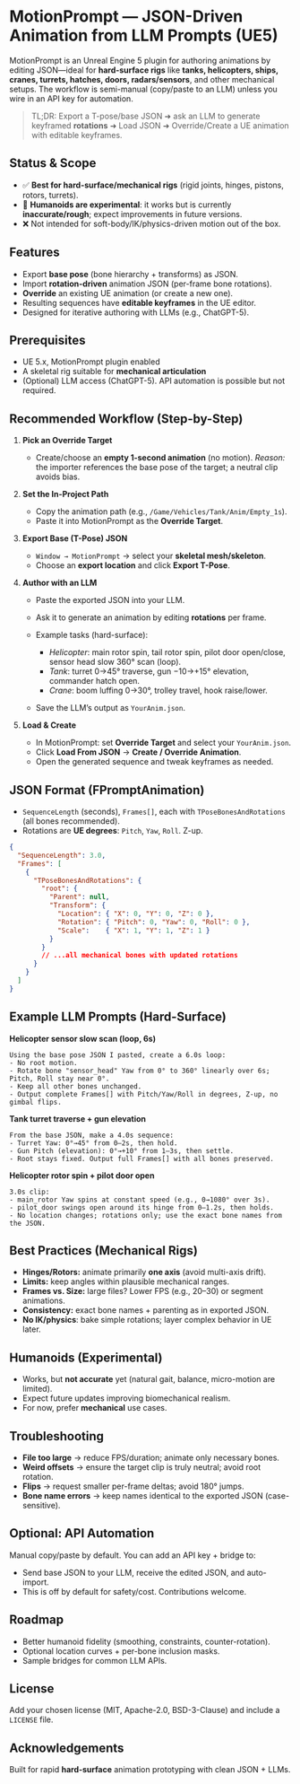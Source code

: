 
# MotionPrompt — JSON-Driven Animation from LLM Prompts (UE5)

MotionPrompt is an Unreal Engine 5 plugin for authoring animations by editing JSON—ideal for **hard-surface rigs** like **tanks, helicopters, ships, cranes, turrets, hatches, doors, radars/sensors**, and other mechanical setups. The workflow is semi-manual (copy/paste to an LLM) unless you wire in an API key for automation.

> TL;DR: Export a T-pose/base JSON ➜ ask an LLM to generate keyframed **rotations** ➜ Load JSON ➜ Override/Create a UE animation with editable keyframes.

## Status & Scope

* ✅ **Best for hard-surface/mechanical rigs** (rigid joints, hinges, pistons, rotors, turrets).
* 🧪 **Humanoids are experimental**: it works but is currently **inaccurate/rough**; expect improvements in future versions.
* ❌ Not intended for soft-body/IK/physics-driven motion out of the box.

## Features

* Export **base pose** (bone hierarchy + transforms) as JSON.
* Import **rotation-driven** animation JSON (per-frame bone rotations).
* **Override** an existing UE animation (or create a new one).
* Resulting sequences have **editable keyframes** in the UE editor.
* Designed for iterative authoring with LLMs (e.g., ChatGPT-5).

## Prerequisites

* UE 5.x, MotionPrompt plugin enabled
* A skeletal rig suitable for **mechanical articulation**
* (Optional) LLM access (ChatGPT-5). API automation is possible but not required.

## Recommended Workflow (Step-by-Step)

1. **Pick an Override Target**

   * Create/choose an **empty 1-second animation** (no motion).
     *Reason:* the importer references the base pose of the target; a neutral clip avoids bias.

2. **Set the In-Project Path**

   * Copy the animation path (e.g., `/Game/Vehicles/Tank/Anim/Empty_1s`).
   * Paste it into MotionPrompt as the **Override Target**.

3. **Export Base (T-Pose) JSON**

   * `Window → MotionPrompt` → select your **skeletal mesh/skeleton**.
   * Choose an **export location** and click **Export T-Pose**.

4. **Author with an LLM**

   * Paste the exported JSON into your LLM.
   * Ask it to generate an animation by editing **rotations** per frame.
   * Example tasks (hard-surface):

     * *Helicopter*: main rotor spin, tail rotor spin, pilot door open/close, sensor head slow 360° scan (loop).
     * *Tank*: turret 0→45° traverse, gun −10→+15° elevation, commander hatch open.
     * *Crane*: boom luffing 0→30°, trolley travel, hook raise/lower.
   * Save the LLM’s output as `YourAnim.json`.

5. **Load & Create**

   * In MotionPrompt: set **Override Target** and select your `YourAnim.json`.
   * Click **Load From JSON** → **Create / Override Animation**.
   * Open the generated sequence and tweak keyframes as needed.

## JSON Format (FPromptAnimation)

* `SequenceLength` (seconds), `Frames[]`, each with `TPoseBonesAndRotations` (all bones recommended).
* Rotations are **UE degrees**: `Pitch`, `Yaw`, `Roll`. Z-up.

```json
{
  "SequenceLength": 3.0,
  "Frames": [
    {
      "TPoseBonesAndRotations": {
        "root": {
          "Parent": null,
          "Transform": {
            "Location": { "X": 0, "Y": 0, "Z": 0 },
            "Rotation": { "Pitch": 0, "Yaw": 0, "Roll": 0 },
            "Scale":    { "X": 1, "Y": 1, "Z": 1 }
          }
        }
        // ...all mechanical bones with updated rotations
      }
    }
  ]
}
```

## Example LLM Prompts (Hard-Surface)

**Helicopter sensor slow scan (loop, 6s)**

```
Using the base pose JSON I pasted, create a 6.0s loop:
- No root motion.
- Rotate bone "sensor_head" Yaw from 0° to 360° linearly over 6s; Pitch, Roll stay near 0°.
- Keep all other bones unchanged.
- Output complete Frames[] with Pitch/Yaw/Roll in degrees, Z-up, no gimbal flips.
```

**Tank turret traverse + gun elevation**

```
From the base JSON, make a 4.0s sequence:
- Turret Yaw: 0°→45° from 0–2s, then hold.
- Gun Pitch (elevation): 0°→+10° from 1–3s, then settle.
- Root stays fixed. Output full Frames[] with all bones preserved.
```

**Helicopter rotor spin + pilot door open**

```
3.0s clip:
- main_rotor Yaw spins at constant speed (e.g., 0→1080° over 3s).
- pilot_door swings open around its hinge from 0–1.2s, then holds.
- No location changes; rotations only; use the exact bone names from the JSON.
```

## Best Practices (Mechanical Rigs)

* **Hinges/Rotors:** animate primarily **one axis** (avoid multi-axis drift).
* **Limits:** keep angles within plausible mechanical ranges.
* **Frames vs. Size:** large files? Lower FPS (e.g., 20–30) or segment animations.
* **Consistency:** exact bone names + parenting as in exported JSON.
* **No IK/physics**: bake simple rotations; layer complex behavior in UE later.

## Humanoids (Experimental)

* Works, but **not accurate** yet (natural gait, balance, micro-motion are limited).
* Expect future updates improving biomechanical realism.
* For now, prefer **mechanical** use cases.

## Troubleshooting

* **File too large** → reduce FPS/duration; animate only necessary bones.
* **Weird offsets** → ensure the target clip is truly neutral; avoid root rotation.
* **Flips** → request smaller per-frame deltas; avoid 180° jumps.
* **Bone name errors** → keep names identical to the exported JSON (case-sensitive).

## Optional: API Automation

Manual copy/paste by default. You can add an API key + bridge to:

* Send base JSON to your LLM, receive the edited JSON, and auto-import.
* This is off by default for safety/cost. Contributions welcome.

## Roadmap

* Better humanoid fidelity (smoothing, constraints, counter-rotation).
* Optional location curves + per-bone inclusion masks.
* Sample bridges for common LLM APIs.

## License

Add your chosen license (MIT, Apache-2.0, BSD-3-Clause) and include a `LICENSE` file.

## Acknowledgements

Built for rapid **hard-surface** animation prototyping with clean JSON + LLMs.
